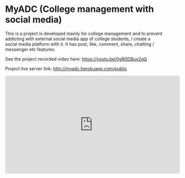 # MyADC (College management with social media)

This is a project is developed mainly for college management and to prevent addicting with external social media app of college students, I create a social media platform with it. It has post, like, comment, share, chatting / messenger etc features.

See the project recorded video here: https://youtu.be/0gR0DBux2qQ

Project live server link: http://myadc.herokuapp.com/public

<iframe width="560" height="315" src="https://www.youtube.com/embed/0gR0DBux2qQ" title="YouTube video player" frameborder="0" allow="accelerometer; autoplay; clipboard-write; encrypted-media; gyroscope; picture-in-picture" allowfullscreen></iframe>
